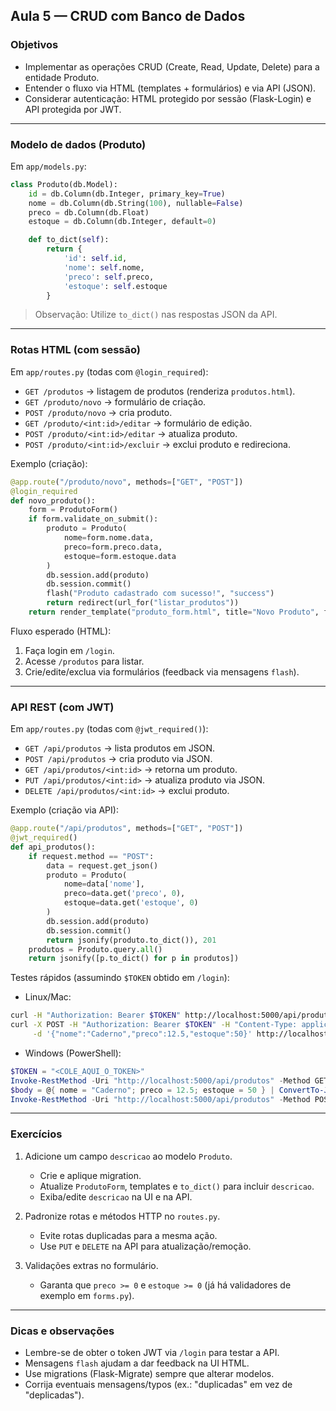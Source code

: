 ## Aula 5 — CRUD com Banco de Dados

### Objetivos
- Implementar as operações CRUD (Create, Read, Update, Delete) para a entidade Produto.
- Entender o fluxo via HTML (templates + formulários) e via API (JSON).
- Considerar autenticação: HTML protegido por sessão (Flask-Login) e API protegida por JWT.

---

### Modelo de dados (Produto)
Em `app/models.py`:
```python
class Produto(db.Model):
    id = db.Column(db.Integer, primary_key=True)
    nome = db.Column(db.String(100), nullable=False)
    preco = db.Column(db.Float)
    estoque = db.Column(db.Integer, default=0)

    def to_dict(self):
        return {
            'id': self.id,
            'nome': self.nome,
            'preco': self.preco,
            'estoque': self.estoque
        }
```
> Observação: Utilize `to_dict()` nas respostas JSON da API.

---

### Rotas HTML (com sessão)
Em `app/routes.py` (todas com `@login_required`):
- `GET /produtos` → listagem de produtos (renderiza `produtos.html`).
- `GET /produto/novo` → formulário de criação.
- `POST /produto/novo` → cria produto.
- `GET /produto/<int:id>/editar` → formulário de edição.
- `POST /produto/<int:id>/editar` → atualiza produto.
- `POST /produto/<int:id>/excluir` → exclui produto e redireciona.

Exemplo (criação):
```python
@app.route("/produto/novo", methods=["GET", "POST"])
@login_required
def novo_produto():
    form = ProdutoForm()
    if form.validate_on_submit():
        produto = Produto(
            nome=form.nome.data,
            preco=form.preco.data,
            estoque=form.estoque.data
        )
        db.session.add(produto)
        db.session.commit()
        flash("Produto cadastrado com sucesso!", "success")
        return redirect(url_for("listar_produtos"))
    return render_template("produto_form.html", title="Novo Produto", form=form)
```

Fluxo esperado (HTML):
1. Faça login em `/login`.
2. Acesse `/produtos` para listar.
3. Crie/edite/exclua via formulários (feedback via mensagens `flash`).

---

### API REST (com JWT)
Em `app/routes.py` (todas com `@jwt_required()`):
- `GET /api/produtos` → lista produtos em JSON.
- `POST /api/produtos` → cria produto via JSON.
- `GET /api/produtos/<int:id>` → retorna um produto.
- `PUT /api/produtos/<int:id>` → atualiza produto via JSON.
- `DELETE /api/produtos/<int:id>` → exclui produto.

Exemplo (criação via API):
```python
@app.route("/api/produtos", methods=["GET", "POST"])
@jwt_required()
def api_produtos():
    if request.method == "POST":
        data = request.get_json()
        produto = Produto(
            nome=data['nome'],
            preco=data.get('preco', 0),
            estoque=data.get('estoque', 0)
        )
        db.session.add(produto)
        db.session.commit()
        return jsonify(produto.to_dict()), 201
    produtos = Produto.query.all()
    return jsonify([p.to_dict() for p in produtos])
```

Testes rápidos (assumindo `$TOKEN` obtido em `/login`):
- Linux/Mac:
```bash
curl -H "Authorization: Bearer $TOKEN" http://localhost:5000/api/produtos
curl -X POST -H "Authorization: Bearer $TOKEN" -H "Content-Type: application/json" \
     -d '{"nome":"Caderno","preco":12.5,"estoque":50}' http://localhost:5000/api/produtos
```
- Windows (PowerShell):
```powershell
$TOKEN = "<COLE_AQUI_O_TOKEN>"
Invoke-RestMethod -Uri "http://localhost:5000/api/produtos" -Method GET -Headers @{ Authorization = "Bearer $TOKEN" }
$body = @{ nome = "Caderno"; preco = 12.5; estoque = 50 } | ConvertTo-Json
Invoke-RestMethod -Uri "http://localhost:5000/api/produtos" -Method POST -Headers @{ Authorization = "Bearer $TOKEN" } -Body $body -ContentType "application/json"
```

---

### Exercícios
1. Adicione um campo `descricao` ao modelo `Produto`.
   - Crie e aplique migration.
   - Atualize `ProdutoForm`, templates e `to_dict()` para incluir `descricao`.
   - Exiba/edite `descricao` na UI e na API.

2. Padronize rotas e métodos HTTP no `routes.py`.
   - Evite rotas duplicadas para a mesma ação.
   - Use `PUT` e `DELETE` na API para atualização/remoção.

3. Validações extras no formulário.
   - Garanta que `preco >= 0` e `estoque >= 0` (já há validadores de exemplo em `forms.py`).

---

### Dicas e observações
- Lembre-se de obter o token JWT via `/login` para testar a API.
- Mensagens `flash` ajudam a dar feedback na UI HTML.
- Use migrations (Flask-Migrate) sempre que alterar modelos.
- Corrija eventuais mensagens/typos (ex.: "duplicadas" em vez de "deplicadas").
